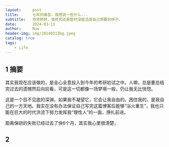 ```yaml
---
layout:     post
title:      七年的痛苦，我想说一些什么...
subtitle:   兜兜转转，我终究还是暂时没能活成自己想要的样子。
date:       2024-03-13
author:     Nuo
header-img: img/20240313bg.jpeg
catalog: true
tags:
    - Life
---
```


## 1 摘要

其实我现在应该做的，是全心全意投入到今年的考研初试之中。人嘛，总是要总结完过去的遗憾然后向前看，可是这一切都像一场梦境一般，仍让我无比恍惚。

这是一个目不见底的深渊，如果我不凝望它，它会让我自由的。困住我的，是我自己的一方天地。我实在没有办法保证自己写完这篇博客后能够“浴火重生”，我也只能在巨大的时代洪流下努力发挥我“理性人”的一面，挣扎前进。

距离保研的失败已经过去了快6个月，其实我心里很清楚，


## 2

